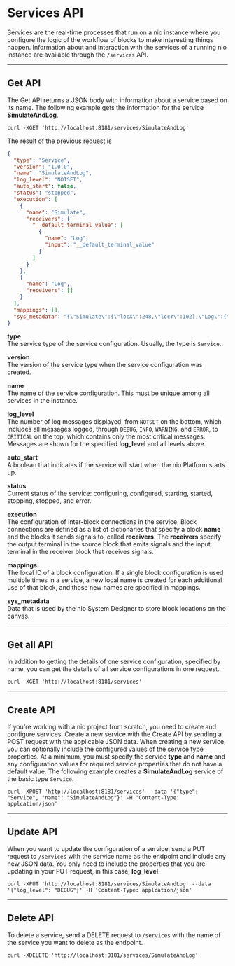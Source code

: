 # Services API

Services are the real-time processes that run on a nio instance where you configure the logic of the workflow of blocks to make interesting things happen. Information about and interaction with the services of a running nio instance are available through the `/services` API.

---

## Get API

The Get API returns a JSON body with information about a service based on its name. The following example gets the information for the service **SimulateAndLog**.

    curl -XGET 'http://localhost:8181/services/SimulateAndLog'

The result of the previous request is

```json
{
  "type": "Service",
  "version": "1.0.0",
  "name": "SimulateAndLog",
  "log_level": "NOTSET",
  "auto_start": false,
  "status": "stopped",
  "execution": [
    {
      "name": "Simulate",
      "receivers": {
        "__default_terminal_value": [
          {
            "name": "Log",
            "input": "__default_terminal_value"
          }
        ]
      }
    },
    {
      "name": "Log",
      "receivers": []
    }
  ],
  "mappings": [],
  "sys_metadata": "{\"Simulate\":{\"locX\":248,\"locY\":102},\"Log\":{\"locX\":202,\"locY\":210}}"
}
```

  **type**<br>The service type of the service configuration. Usually, the type is `Service`.

  **version**<br>The version of the service type when the service configuration was created.

  **name**<br>The name of the service configuration. This must be unique among all services in the instance.

  **log_level**<br>The number of log messages displayed, from `NOTSET` on the bottom, which includes all messages logged, through `DEBUG`, `INFO`, `WARNING`, and `ERROR`, to `CRITICAL` on the top, which contains only the most critical messages. Messages are shown for the specified **log_level** and all levels above.

  **auto_start**<br>A boolean that indicates if the service will start when the nio Platform starts up.

  **status**<br>Current status of the service: configuring, configured, starting, started, stopping, stopped, and error.

  **execution**<br>The configuration of inter-block connections in the service. Block connections are defined as a list of dictionaries that specify a block **name** and the blocks it sends signals to, called **receivers**. The **receivers** specify the output terminal in the source block that emits signals and the input terminal in the receiver block that receives signals.

  **mappings**<br>The local ID of a block configuration. If a single block configuration is used multiple times in a service, a new local name is created for each additional use of that block, and those new names are specified in mappings.

  **sys_metadata**<br>Data that is used by the nio System Designer to store block locations on the canvas.

---

## Get all API

In addition to getting the details of one service configuration, specified by name, you can get the details of all service configurations in one request.

    curl -XGET 'http://localhost:8181/services'

---

## Create API

If you're working with a nio project from scratch, you need to create and configure services. Create a new service with the Create API by sending a POST request with the applicable JSON data. When creating a new service, you can optionally include the configured values of the service type properties. At a minimum, you must specify the service **type** and **name** and any configuration values for required service properties that do not have a default value. The following example creates a **SimulateAndLog** service of the basic type `Service`.

    curl -XPOST 'http://localhost:8181/services' --data '{"type": "Service", "name": "SimulateAndLog"}' -H 'Content-Type: applcation/json'

---

## Update API

When you want to update the configuration of a service, send a PUT request to `/services` with the service name as the endpoint and include any new JSON data. You only need to include the properties that you are updating in your PUT request, in this case, **log_level**.

    curl -XPUT 'http://localhost:8181/services/SimulateAndLog' --data '{"log_level": "DEBUG"}' -H 'Content-Type: applcation/json'

---

## Delete API

To delete a service, send a DELETE request to `/services` with the name of the service you want to delete as the endpoint.

    curl -XDELETE 'http://localhost:8181/services/SimulateAndLog'
